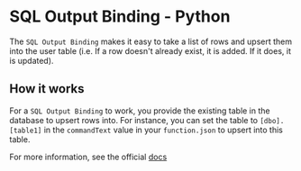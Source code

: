 # SQL Output Binding - Python

The `SQL Output Binding` makes it easy to take a list of rows and upsert them into the user table (i.e. If a row doesn't already exist, it is added. If it does, it is updated).

## How it works

For a `SQL Output Binding` to work, you provide the existing table in the database to upsert rows into. For instance, you can set the table to `[dbo].[table1]` in the `commandText` value in your `function.json` to upsert into this table.

For more information, see the official [docs](https://aka.ms/sqlbindingsoutput)